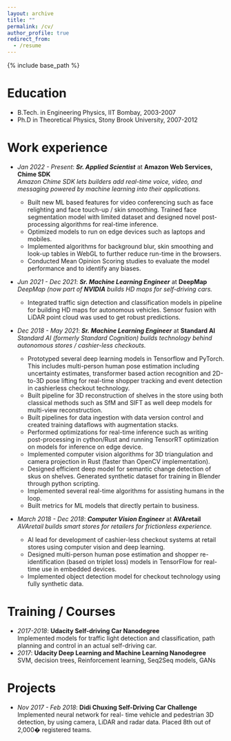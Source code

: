 ```yaml
---
layout: archive
title: ""
permalink: /cv/
author_profile: true
redirect_from:
  - /resume
---
```


{% include base_path %}

Education
======
* B.Tech. in Engineering Physics, IIT Bombay, 2003-2007
* Ph.D in Theoretical Physics, Stony Brook University, 2007-2012

Work experience
======
* *Jan 2022 - Present*: ***Sr. Applied Scientist*** at **Amazon Web Services, Chime SDK**    
    *Amazon Chime SDK lets builders add real-time voice, video, and messaging powered by machine learning into their applications.*
   * Built new ML based features for video conferencing such as face relighting and face touch-up / skin smoothing. Trained face segmentation model with limited dataset and designed novel post-processing algorithms for real-time inference.
   * Optimized models to run on edge devices such as laptops and mobiles.
   * Implemented algorithms for background blur, skin smoothing and look-up tables in WebGL to further reduce run-time in the browsers.
   * Conducted Mean Opinion Scoring studies to evaluate the model performance and to identify any biases.

* *Jun 2021 - Dec 2021*: ***Sr. Machine Learning Engineer*** at **DeepMap**    
    *DeepMap (now part of **NVIDIA** builds HD maps for self-driving cars.*
   * Integrated traffic sign detection and classification models in pipeline for building HD maps for autonomous vehicles. Sensor fusion with LiDAR point cloud was used to get robust predictions.

* *Dec 2018 - May 2021*: ***Sr. Machine Learning Engineer*** at **Standard AI**    
    *Standard AI (formerly Standard Cognition) builds technology behind autonomous stores / cashier-less checkouts.*
    * Prototyped several deep learning models in Tensorflow and PyTorch. This includes multi-person human pose estimation including uncertainty estimates, transformer based action recognition and 2D-to-3D pose lifting for real-time shopper tracking and event detection in cashierless checkout technology.
    * Built pipeline for 3D reconstruction of shelves in the store using both classical methods such as SfM and SIFT as well deep models for multi-view reconstruction.
    * Built pipelines for data ingestion with data version control and created training dataflows with augmentation stacks.
    * Performed optimizations for real-time inference such as writing post-processing in cython/Rust and running TensorRT optimization on models for inference on edge device.
    * Implemented computer vision algorithms for 3D triangulation and camera projection in Rust (faster than OpenCV implementation).
    * Designed efficient deep model for semantic change detection of skus on shelves. Generated synthetic dataset for training in Blender through python scripting.
    * Implemented several real-time algorithms for assisting humans in the loop.
    * Built metrics for ML models that directly pertain to business.

* *March 2018 - Dec 2018*: ***Computer Vision Engineer*** at **AVAretail**    
    *AVAretail builds smart stores for retailers for frictionless experience.*
    * AI lead for development of cashier-less checkout systems at retail stores using computer vision and deep learning.
    * Designed multi-person human pose estimation and shopper re-identification (based on triplet loss) models in TensorFlow for real-time use in embedded devices.
    * Implemented object detection model for checkout technology using fully synthetic data.
    
    
Training / Courses
======
* *2017-2018*: **Udacity Self-driving Car Nanodegree**  
  Implemented models for traffic light detection and classification, path planning and control in an actual self-driving car.
* *2017*: **Udacity Deep Learning and Machine Learning Nanodegree**  
  SVM, decision trees, Reinforcement learning, Seq2Seq models, GANs 
    
  
Projects
======
* *Nov 2017 - Feb 2018*: **Didi Chuxing Self-Driving Car Challenge**  
  Implemented neural network for real- time vehicle and pedestrian 3D detection, by using camera, LiDAR and radar data. Placed 8th out of 2,000� registered teams.  
